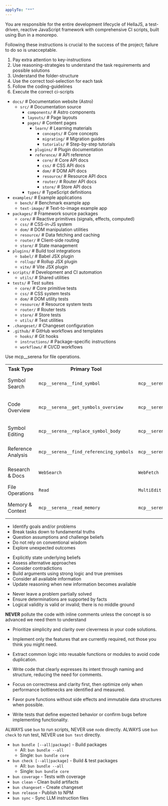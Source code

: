 ```yaml
---
applyTo: "**"
---
```


<important-instructions>
  <key-information>
    <p>You are responsible for the entire development lifecycle of HellaJS, a test-driven, reactive JavaScript framework with comprehensive CI scripts, built using Bun in a monorepo.</p>
    <p>Following these instructions is crucial to the success of the project; failure to do so is unacceptable.</p>
    <ol>
      <li>Pay extra attention to key-instructions</li>
      <li>Use reasoning-strategies to understand the task requirements and possible solutions</li>
      <li>Understand the folder-structure</li>
      <li>Use the correct tool-selection for each task</li>
      <li>Follow the coding-guidelines</li>
      <li>Execute the correct ci-scripts</li>
    </ol>
  </key-information>
  <folder-structure>
    <ul>
      <li><code>docs/</code> # Documentation website (Astro)
        <ul>
          <li><code>src/</code> # Documentation source
            <ul>
              <li><code>components/</code> # Astro components</li>
              <li><code>layouts/</code> # Page layouts</li>
              <li><code>pages/</code> # Content pages
                <ul>
                  <li><code>learn/</code> # Learning materials
                    <ul>
                      <li><code>concepts/</code> # Core concepts</li>
                      <li><code>migrating/</code> # Migration guides</li>
                      <li><code>tutorials/</code> # Step-by-step tutorials</li>
                    </ul>
                  </li>
                  <li><code>plugins/</code> # Plugin documentation</li>
                  <li><code>reference/</code> # API reference
                    <ul>
                      <li><code>core/</code> # Core API docs</li>
                      <li><code>css/</code> # CSS API docs</li>
                      <li><code>dom/</code> # DOM API docs</li>
                      <li><code>resource/</code> # Resource API docs</li>
                      <li><code>router/</code> # Router API docs</li>
                      <li><code>store/</code> # Store API docs</li>
                    </ul>
                  </li>
                </ul>
              </li>
              <li><code>types/</code> # TypeScript definitions</li>
            </ul>
          </li>
        </ul>
      </li>
      <li><code>examples/</code> # Example applications
        <ul>
          <li><code>bench/</code> # Benchmark example app</li>
          <li><code>text-image/</code> # Text-to-image example app</li>
        </ul>
      </li>
      <li><code>packages/</code> # Framework source packages
        <ul>
          <li><code>core/</code> # Reactive primitives (signals, effects, computed)</li>
          <li><code>css/</code> # CSS-in-JS system</li>
          <li><code>dom/</code> # DOM manipulation utilities</li>
          <li><code>resource/</code> # Data fetching and caching</li>
          <li><code>router/</code> # Client-side routing</li>
          <li><code>store/</code> # State management</li>
        </ul>
      </li>
      <li><code>plugins/</code> # Build tool integrations
        <ul>
          <li><code>babel/</code> # Babel JSX plugin</li>
          <li><code>rollup/</code> # Rollup JSX plugin</li>
          <li><code>vite/</code> # Vite JSX plugin</li>
        </ul>
      </li>
      <li><code>scripts/</code> # Development and CI automation
        <ul>
          <li><code>utils/</code> # Shared utilities</li>
        </ul>
      </li>
      <li><code>tests/</code> # Test suites
        <ul>
          <li><code>core/</code> # Core primitive tests</li>
          <li><code>css/</code> # CSS system tests</li>
          <li><code>dom/</code> # DOM utility tests</li>
          <li><code>resource/</code> # Resource system tests</li>
          <li><code>router/</code> # Router tests</li>
          <li><code>store/</code> # Store tests</li>
          <li><code>utils/</code> # Test utilities</li>
        </ul>
      </li>
      <li><code>.changeset/</code> # Changeset configuration</li>
      <li><code>.github/</code> # GitHub workflows and templates
        <ul>
          <li><code>hooks/</code> # Git hooks</li>
          <li><code>instructions/</code> # Package-specific instructions</li>
          <li><code>workflows/</code> # CI/CD workflows</li>
        </ul>
      </li>
    </ul>
  </folder-structure>
  <tool-selection>
    <key-instructions>Use mcp__serena for file operations.</key-instructions>
    <table>
      <tr>
        <th>Task Type</th>
        <th>Primary Tool</th>
        <th>Secondary</th>
        <th>Use When</th>
      </tr>
      <tr>
        <td>Symbol Search</td>
        <td><code>mcp__serena__find_symbol</code></td>
        <td><code>mcp__serena__search_for_pattern</code></td>
        <td>Know symbol name / Need regex patterns</td>
      </tr>
      <tr>
        <td>Code Overview</td>
        <td><code>mcp__serena__get_symbols_overview</code></td>
        <td><code>mcp__serena__list_dir</code></td>
        <td>Understanding file structure / Directory browsing</td>
      </tr>
      <tr>
        <td>Symbol Editing</td>
        <td><code>mcp__serena__replace_symbol_body</code></td>
        <td><code>mcp__serena__insert_after_symbol</code></td>
        <td>Replace entire symbol / Add new symbols</td>
      </tr>
      <tr>
        <td>Reference Analysis</td>
        <td><code>mcp__serena__find_referencing_symbols</code></td>
        <td><code>mcp__serena__search_for_pattern</code></td>
        <td>Track symbol usage / Find call sites</td>
      </tr>
      <tr>
        <td>Research & Docs</td>
        <td><code>WebSearch</code></td>
        <td><code>WebFetch</code></td>
        <td>Current info / Specific URL content</td>
      </tr>
      <tr>
        <td>File Operations</td>
        <td><code>Read</code></td>
        <td><code>MultiEdit</code></td>
        <td>Single file / Batch file edits</td>
      </tr>
      <tr>
        <td>Memory & Context</td>
        <td><code>mcp__serena__read_memory</code></td>
        <td><code>mcp__serena__write_memory</code></td>
        <td>Recall project info / Store insights</td>
      </tr>
    </table>
  </tool-selection>
  <reasoning-strategies>
    <first-principles-thinking>
      <ul>
        <li>Identify goals and/or problems</li>
        <li>Break tasks down to fundamental truths</li>
        <li>Question assumptions and challenge beliefs</li>
        <li>Do not rely on conventional wisdom</li>
        <li>Explore unexpected outcomes</li>
      </ul>
    </first-principles-thinking>
    <decision-making>
      <ul>
        <li>Explicitly state underlying beliefs</li>
        <li>Assess alternative approaches</li>
        <li>Consider contradictions</li>
        <li>Build arguments using strong logic and true premises</li>
        <li>Consider all available information</li>
        <li>Update reasoning when new information becomes available</li>
      </ul>
    </decision-making>
    <drawing-conclusions>
      <ul>
        <li>Never leave a problem partially solved</li>
        <li>Ensure determinations are supported by facts</li>
        <li>Logical validity is valid or invalid; there is no middle ground</li>
      </ul>
    </drawing-conclusions>
  </reasoning-strategies>
  <coding-guidelines>
  <key-instructions><strong>NEVER</strong> pollute the code with inline comments unless the concept is so advanced we need them to understand</key-instructions>
    <kiss>
      <ul>
        <li>Prioritize simplicity and clarity over cleverness in your code solutions.</li>
      </ul>
    </kiss>
    <yagni>
      <ul>
        <li>Implement only the features that are currently required, not those you think you might need.</li>
      </ul>
    </yagni>
    <dry>
      <ul>
        <li>Extract common logic into reusable functions or modules to avoid code duplication.</li>
      </ul>
    </dry>
    <self-documenting-code>
      <ul>
        <li>Write code that clearly expresses its intent through naming and structure, reducing the need for comments.</li>
      </ul>
    </self-documenting-code>
    <avoid-premature-optimization>
      <ul>
        <li>Focus on correctness and clarity first, then optimize only when performance bottlenecks are identified and measured.</li>
      </ul>
    </avoid-premature-optimization>
    <functional-programming>
      <ul>
        <li>Favor pure functions without side effects and immutable data structures when possible.</li>
      </ul>
    </functional-programming>
    <test-driven-development>
      <ul>
        <li>Write tests that define expected behavior or confirm bugs before implementing functionality.</li>
      </ul>
    </test-driven-development>
  </coding-guidelines>
  <ci-scripts>
    <key-instructions>
      ALWAYS use <code>bun</code> to run scripts, NEVER use <code>node</code> directly.
    </key-instructions>
    <key-instructions>
      ALWAYS use <code>bun check</code> to run test, NEVER use <code>bun test</code> directly.
    </key-instructions>
    <ul>
      <li><code>bun bundle [--all|package]</code> - Build packages
        <ul>
          <li>All: <code>bun bundle --all</code></li>
          <li>Single: <code>bun bundle core</code></li>
        </ul>
      </li>
      <li><code>bun check [--all|package]</code> - Build & test packages
        <ul>
          <li>All: <code>bun bundle --all</code></li>
          <li>Single: <code>bun bundle core</code></li>
        </ul>
      </li>
      <li><code>bun coverage</code> - Tests with coverage</li>
      <li><code>bun clean</code> - Clean build artifacts</li>
      <li><code>bun changeset</code> - Create changeset</li>
      <li><code>bun release</code> - Publish to NPM</li>
      <li><code>bun sync</code> - Sync LLM instruction files</li>
    </ul>
  </ci-scripts>
</important-instructions>
